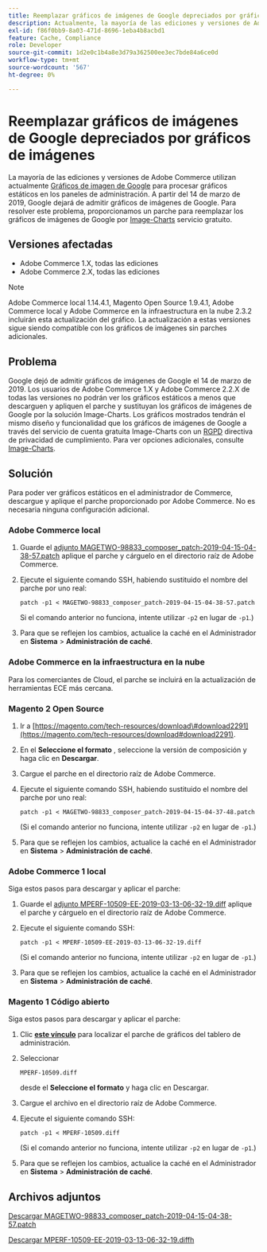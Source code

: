 ```yaml
---
title: Reemplazar gráficos de imágenes de Google depreciados por gráficos de imágenes
description: Actualmente, la mayoría de las ediciones y versiones de Adobe Commerce utilizan [Google Image Charts](https://developers.google.com/chart/image/) para representar gráficos estáticos en los paneles de administración. A partir del 14 de marzo de 2019, Google dejará de admitir gráficos de imágenes de Google. Para resolver este problema, proporcionamos un parche para reemplazar los gráficos de imágenes de Google con un servicio gratuito de [gráficos de imágenes](https://www.image-charts.com/).
exl-id: f86f0bb9-8a03-471d-8696-1eba4b8acbd1
feature: Cache, Compliance
role: Developer
source-git-commit: 1d2e0c1b4a8e3d79a362500ee3ec7bde84a6ce0d
workflow-type: tm+mt
source-wordcount: '567'
ht-degree: 0%

---
```


# Reemplazar gráficos de imágenes de Google depreciados por gráficos de imágenes

La mayoría de las ediciones y versiones de Adobe Commerce utilizan actualmente [Gráficos de imagen de Google](https://developers.google.com/chart/image/) para procesar gráficos estáticos en los paneles de administración. A partir del 14 de marzo de 2019, Google dejará de admitir gráficos de imágenes de Google. Para resolver este problema, proporcionamos un parche para reemplazar los gráficos de imágenes de Google por [Image-Charts](https://www.image-charts.com/) servicio gratuito.

## Versiones afectadas

* Adobe Commerce 1.X, todas las ediciones
* Adobe Commerce 2.X, todas las ediciones

>[!NOTE]
>
>Adobe Commerce local 1.14.4.1, Magento Open Source 1.9.4.1, Adobe Commerce local y Adobe Commerce en la infraestructura en la nube 2.3.2 incluirán esta actualización del gráfico. La actualización a estas versiones sigue siendo compatible con los gráficos de imágenes sin parches adicionales.

## Problema

Google dejó de admitir gráficos de imágenes de Google el 14 de marzo de 2019. Los usuarios de Adobe Commerce 1.X y Adobe Commerce 2.2.X de todas las versiones no podrán ver los gráficos estáticos a menos que descarguen y apliquen el parche y sustituyan los gráficos de imágenes de Google por la solución Image-Charts. Los gráficos mostrados tendrán el mismo diseño y funcionalidad que los gráficos de imágenes de Google a través del servicio de cuenta gratuita Image-Charts con un [RGPD](https://www.image-charts.com/data-processing-addendum.html) directiva de privacidad de cumplimiento. Para ver opciones adicionales, consulte [Image-Charts](https://www.image-charts.com/).

## Solución

Para poder ver gráficos estáticos en el administrador de Commerce, descargue y aplique el parche proporcionado por Adobe Commerce. No es necesaria ninguna configuración adicional.

### Adobe Commerce local

1. Guarde el [adjunto MAGETWO-98833\_composer\_patch-2019-04-15-04-38-57.patch](assets/MAGETWO-98833_composer_patch-2019-04-15-04-38-57.patch.zip) aplique el parche y cárguelo en el directorio raíz de Adobe Commerce.
1. Ejecute el siguiente comando SSH, habiendo sustituido el nombre del parche por uno real:

   ```git
   patch -p1 < MAGETWO-98833_composer_patch-2019-04-15-04-38-57.patch
   ```

   Si el comando anterior no funciona, intente utilizar `-p2` en lugar de `-p1`.)

1. Para que se reflejen los cambios, actualice la caché en el Administrador en **Sistema** > **Administración de caché**.

### Adobe Commerce en la infraestructura en la nube

Para los comerciantes de Cloud, el parche se incluirá en la actualización de herramientas ECE más cercana.

### Magento 2 Open Source

1. Ir a [https://magento.com/tech-resources/download\#download2291](https://magento.com/tech-resources/download#download2291).
1. En el **Seleccione el formato** , seleccione la versión de composición y haga clic en **Descargar**.
1. Cargue el parche en el directorio raíz de Adobe Commerce.
1. Ejecute el siguiente comando SSH, habiendo sustituido el nombre del parche por uno real:

   ```git
   patch -p1 < MAGETWO-98833_composer_patch-2019-04-15-04-37-48.patch
   ```

   (Si el comando anterior no funciona, intente utilizar `-p2` en lugar de `-p1`.)

1. Para que se reflejen los cambios, actualice la caché en el Administrador en **Sistema** > **Administración de caché**.

### Adobe Commerce 1 local

Siga estos pasos para descargar y aplicar el parche:

1. Guarde el [adjunto MPERF-10509-EE-2019-03-13-06-32-19.diff](assets/MPERF-10509-EE-2019-03-13-06-32-19.diff.zip) aplique el parche y cárguelo en el directorio raíz de Adobe Commerce.
1. Ejecute el siguiente comando SSH:

   ```git
   patch -p1 < MPERF-10509-EE-2019-03-13-06-32-19.diff
   ```

   (Si el comando anterior no funciona, intente utilizar `-p2` en lugar de `-p1`.)

1. Para que se reflejen los cambios, actualice la caché en el Administrador en **Sistema** > **Administración de caché**.

### Magento 1 Código abierto

Siga estos pasos para descargar y aplicar el parche:

1. Clic [**este vínculo**](https://magento.com/tech-resources/download#download2283) para localizar el parche de gráficos del tablero de administración.
1. Seleccionar

   ```git
   MPERF-10509.diff
   ```

   desde el **Seleccione el formato** y haga clic en Descargar.

1. Cargue el archivo en el directorio raíz de Adobe Commerce.
1. Ejecute el siguiente comando SSH:

   ```git
   patch -p1 < MPERF-10509.diff
   ```

   (Si el comando anterior no funciona, intente utilizar `-p2` en lugar de `-p1`.)

1. Para que se reflejen los cambios, actualice la caché en el Administrador en **Sistema** > **Administración de caché**.

## Archivos adjuntos

[Descargar MAGETWO-98833_composer_patch-2019-04-15-04-38-57.patch](assets/MAGETWO-98833_composer_patch-2019-04-15-04-38-57.patch)

[Descargar MPERF-10509-EE-2019-03-13-06-32-19.diffh](assets/MPERF-10509-EE-2019-03-13-06-32-19.diff)

